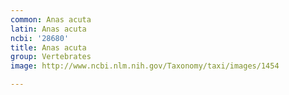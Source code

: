 ```yaml
---
common: Anas acuta
latin: Anas acuta
ncbi: '28680'
title: Anas acuta
group: Vertebrates
image: http://www.ncbi.nlm.nih.gov/Taxonomy/taxi/images/1454

---
```

